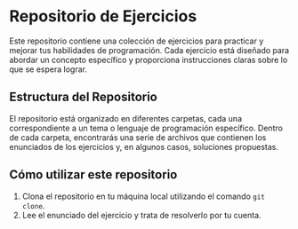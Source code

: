 # Repositorio de Ejercicios

Este repositorio contiene una colección de ejercicios para practicar y mejorar tus habilidades de programación. Cada ejercicio está diseñado para abordar un concepto específico y proporciona instrucciones claras sobre lo que se espera lograr.

## Estructura del Repositorio

El repositorio está organizado en diferentes carpetas, cada una correspondiente a un tema o lenguaje de programación específico. Dentro de cada carpeta, encontrarás una serie de archivos que contienen los enunciados de los ejercicios y, en algunos casos, soluciones propuestas.

## Cómo utilizar este repositorio

1. Clona el repositorio en tu máquina local utilizando el comando `git clone`.
2. Lee el enunciado del ejercicio y trata de resolverlo por tu cuenta.